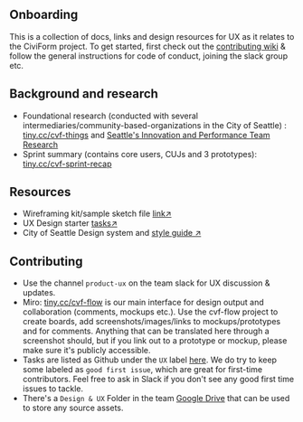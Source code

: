 ## Onboarding
This is a collection of docs, links and design resources for UX as it relates to the CiviForm project. To get started, first check out the [contributing wiki](https://github.com/seattle-uat/civiform/wiki/Contributing) & follow the general instructions for code of conduct, joining the slack group etc.

## Background and research
+ Foundational research (conducted with several intermediaries/community-based-organizations in the City of Seattle) : [tiny.cc/cvf-things](http://tiny.cc/cvf-things) and [Seattle's Innovation and Performance Team Research](https://drive.google.com/file/d/1-pjrb5zo5ZfILcVqgFW3hTD24q-envoa/view?usp=sharing)
+ Sprint summary (contains core users, CUJs and 3 prototypes): [tiny.cc/cvf-sprint-recap](http://tiny.cc/cvf-sprint-recap)

## Resources
+ Wireframing kit/sample sketch file [link↗](https://drive.google.com/file/d/1Z30VjV3D0UAh3Ep1B-sF58U8HVxtqTXg/view)
+ UX Design starter [tasks↗](https://docs.google.com/presentation/d/1bChSlWQAjyejyBdQh_jfvXEuqVPQ68AsKWFHB1DAvx0/edit#slide=id.gc75122569a_0_1564)
+ City of Seattle Design system and [style guide ↗](https://app.uxpin.com/design-system/3f410cc070aa87dbff70/city-of-seattle-digital-style-guide)

## Contributing
+ Use the channel `product-ux` on the team slack for UX discussion & updates.
+ Miro: [tiny.cc/cvf-flow](http://tiny.cc/cvf-flow) is our main interface for design output and collaboration (comments, mockups etc.). Use the cvf-flow project to create boards, add screenshots/images/links to mockups/prototypes and for comments. Anything that can be translated here through a screenshot should, but if you link out to a prototype or mockup, please make sure it's publicly accessible.
+ Tasks are listed as Github under the `UX` label [here](https://github.com/seattle-uat/civiform/issues?q=is%3Aopen+is%3Aissue+label%3AUX).  We do try to keep some labeled as `good first issue`, which are great for first-time contributors.  Feel free to ask in Slack if you don't see any good first time issues to tackle.
+ There's a `Design & UX` Folder in the team [Google Drive](https://github.com/seattle-uat/civiform/wiki/Google-Drive) that can be used to store any source assets. 

 